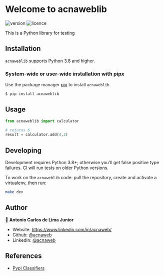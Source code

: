 # Welcome to acnaweblib

![version](https://img.shields.io/badge/version-0.1.14-blue.svg?cacheSeconds=2592000) 
![licence](https://img.shields.io/badge/licence-MIT-green.svg?cacheSeconds=2592000)

This is a Python library for testing

## Installation

`acnaweblib` supports Python 3.8 and higher.

### System-wide or user-wide installation with pipx

Use the package manager [pip](https://pip.pypa.io/en/stable/) to install `acnaweblib`.

```bash
$ pip install acnaweblib
```

## Usage

```python
from acnaweblib import calculator

# returns 6
result = calculator.add(4,2)

```

## Developing

Development requires Python 3.8+; otherwise you'll get false positive type failures.
CI will run tests on older Python versions.

To work on the `acnaweblib` code: pull the repository, create and activate a virtualenv, then run:

```bash
make dev
```

## Author

👤 **Antonio Carlos de Lima Junior**

* Website: https://www.linkedin.com/in/acnaweb/
* Github: [@acnaweb](https://github.com/acnaweb)
* LinkedIn: [@acnaweb](https://linkedin.com/in/acnaweb)


## References

- [Pypi Classifiers](https://pypi.org/classifiers/)
